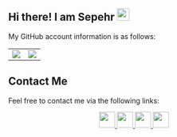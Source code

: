 ## Hi there! I am Sepehr <img src="https://media.giphy.com/media/hvRJCLFzcasrR4ia7z/giphy.gif" width="25px"> 

My GitHub account information is as follows:

<table border="0" cellspacing="0" cellpadding="0">
    <tr>
        <td>
            <img src="https://github-readme-stats.vercel.app/api?username=sepehrilami&show_icons=True"/>
        </td>
        <td>
            <img src="https://github-readme-stats.vercel.app/api/top-langs/?username=sepehrilami&layout=compact&langs_count=10"/>
        </td>
    </tr>
</table>

## Contact Me

Feel free to contact me via the following links:

<div align="center">
        <a href="https://www.linkedin.com/in/sepehrilami/">
            <img src="https://img.icons8.com/color/50/000000/linkedin.png" width=32/>
        </a>
        <a href="mailto:ilami.a@northeastern.edu">
            <img src="https://img.icons8.com/?size=100&id=Ww1lcGqgduif&format=png&color=000000" width=32/>
        </a>
        <a href="https://twitter.com/sepehrilami">
            <img src="https://img.icons8.com/color/50/000000/twitter.png" width=32/>
        </a>
        <a href="https://sepehrilami.github.io/">
            <img src="https://img.icons8.com/?size=100&id=TtZ9Tj3FSpdy&format=png&color=FA5252" width=32/>
        </a>
</div>

